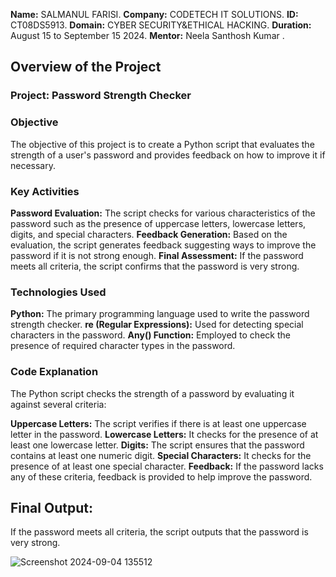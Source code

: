 **Name:** SALMANUL FARISI.
**Company:** CODETECH IT SOLUTIONS.
**ID:** CT08DS5913.
**Domain:** CYBER SECURITY&ETHICAL HACKING.
**Duration:** August 15 to September 15 2024.
**Mentor:** Neela Santhosh Kumar .


## Overview of the Project

### Project: Password Strength Checker

###  Objective
The objective of this project is to create a Python script that evaluates the strength of a user's password and provides feedback on how to improve it if necessary.

### Key Activities
**Password Evaluation:** The script checks for various characteristics of the password such as the presence of uppercase letters, lowercase letters, digits, and special characters.
**Feedback Generation:** Based on the evaluation, the script generates feedback suggesting ways to improve the password if it is not strong enough.
**Final Assessment:** If the password meets all criteria, the script confirms that the password is very strong.


### Technologies Used
**Python:** The primary programming language used to write the password strength checker.
**re (Regular Expressions):** Used for detecting special characters in the password.
**Any() Function:** Employed to check the presence of required character types in the password.

### Code Explanation
The Python script checks the strength of a password by evaluating it against several criteria:

**Uppercase Letters:** The script verifies if there is at least one uppercase letter in the password.
**Lowercase Letters:** It checks for the presence of at least one lowercase letter.
**Digits:** The script ensures that the password contains at least one numeric digit.
**Special Characters:** It checks for the presence of at least one special character.
**Feedback:** If the password lacks any of these criteria, feedback is provided to help improve the password.

## Final Output: 
  If the password meets all criteria, the script outputs that the password is very strong.

  ![Screenshot 2024-09-04 135512](https://github.com/user-attachments/assets/5b386ce0-9a95-4b08-a232-3607f9915322)

